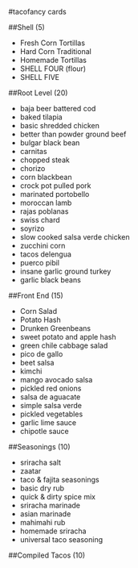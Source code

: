 #tacofancy cards

##Shell (5)
* Fresh Corn Tortillas
* Hard Corn Traditional
* Homemade Tortillas
* SHELL FOUR (flour)
* SHELL FIVE

##Root Level (20)
* baja beer battered cod
* baked tilapia
* basic shredded chicken
* better than powder ground beef
* bulgar black bean
* carnitas
* chopped steak
* chorizo
* corn blackbean
* crock pot pulled pork
* marinated portobello
* moroccan lamb
* rajas poblanas
* swiss chard
* soyrizo
* slow cooked salsa verde chicken
* zucchini corn
* tacos delengua
* puerco pibil
* insane garlic ground turkey
* garlic black beans

##Front End (15)
* Corn Salad
* Potato Hash
* Drunken Greenbeans
* sweet potato and apple hash
* green chile cabbage salad
* pico de gallo
* beet salsa
* kimchi
* mango avocado salsa
* pickled red onions
* salsa de aguacate
* simple salsa verde
* pickled vegetables
* garlic lime sauce
* chipotle sauce

##Seasonings (10)
* sriracha salt
* zaatar
* taco & fajita seasonings
* basic dry rub
* quick & dirty spice mix
* sriracha marinade
* asian marinade
* mahimahi rub
* homemade sriracha
* universal taco seasoning

##Compiled Tacos (10)
